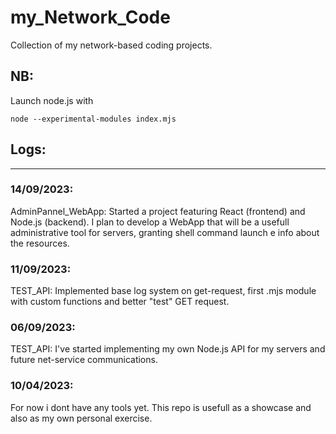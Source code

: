 # my_Network_Code

Collection of my network-based coding projects.

## NB: 
Launch node.js with

``` shell
node --experimental-modules index.mjs
```

## Logs:
---
### 14/09/2023: 
AdminPannel_WebApp: Started a project featuring React (frontend) and Node.js (backend). I plan to develop a WebApp that will be a usefull administrative tool for servers, granting shell command launch e info about the resources.

### 11/09/2023:
TEST_API: Implemented base log system on get-request, first .mjs module with custom functions and better "test" GET request.

### 06/09/2023:
TEST_API: I've started implementing my own Node.js API for my servers and future net-service communications.

### 10/04/2023:
For now i dont have any tools yet.
This repo is usefull as a showcase and also as my own personal exercise. 
